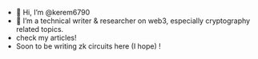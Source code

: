 - 👋 Hi, I’m @kerem6790
- 👀 I’m a technical writer & researcher on web3, especially cryptography related topics.
- check my articles!
- Soon to be writing zk circuits here (I hope) !

